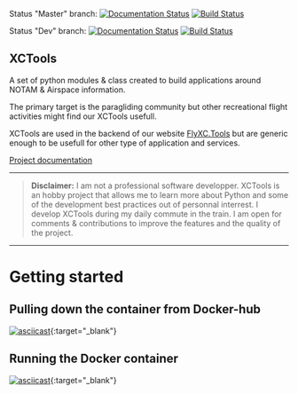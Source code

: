 Status "Master" branch:
[![Documentation Status](https://readthedocs.org/projects/xctools/badge/?version=master)](https://xctools.readthedocs.io/en/master/?badge=master) [![Build Status](https://travis-ci.org/ogosselet/xctools.svg?branch=master)](https://travis-ci.org/ogosselet/xctools)

Status "Dev" branch:
[![Documentation Status](https://readthedocs.org/projects/xctools/badge/?version=dev)](https://xctools.readthedocs.io/en/dev/?badge=dev) [![Build Status](https://travis-ci.org/ogosselet/xctools.svg?branch=dev)](https://travis-ci.org/ogosselet/xctools)

XCTools
-------

A set of python modules & class created to build applications around NOTAM & Airspace information.

The primary target is the paragliding community but other recreational flight activities might find our XCTools usefull.

XCTools are used in the backend of our website [FlyXC.Tools](http://www.flyxc.tools/) but are generic enough to be usefull for other type of application and services.

[Project documentation](https://xctools.readthedocs.io/en/latest/)

---

> **Disclaimer:** I am not a professional software developper. XCTools is an hobby project
> that allows me to learn more about Python and some of the development best practices out of personnal
> interrest. 
> I develop XCTools during my daily commute in the train.
> I am open for comments & contributions to improve the features and the quality of the project.

---

# Getting started

## Pulling down the container from Docker-hub

[![asciicast](https://asciinema.org/a/232455.svg)](https://asciinema.org/a/232455){:target="_blank"}

## Running the Docker container

[![asciicast](https://asciinema.org/a/232458.svg)](https://asciinema.org/a/232458){:target="_blank"}
